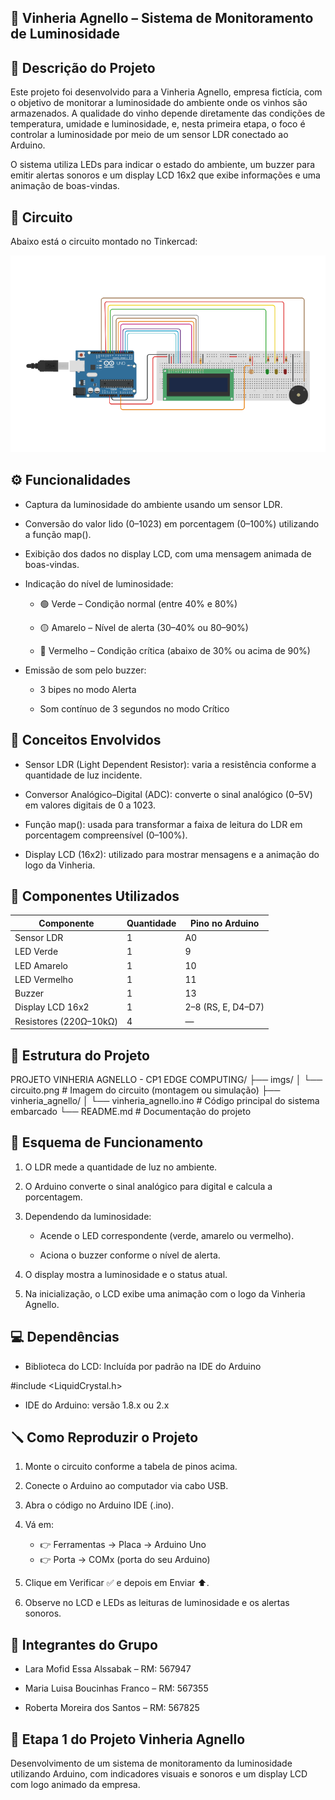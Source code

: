 ## 🍷 Vinheria Agnello – Sistema de Monitoramento de Luminosidade

## 🧩 Descrição do Projeto

Este projeto foi desenvolvido para a Vinheria Agnello, empresa fictícia, com o objetivo de monitorar a luminosidade do ambiente onde os vinhos são armazenados.
A qualidade do vinho depende diretamente das condições de temperatura, umidade e luminosidade, e, nesta primeira etapa, o foco é controlar a luminosidade por meio de um sensor LDR conectado ao Arduino.

O sistema utiliza LEDs para indicar o estado do ambiente, um buzzer para emitir alertas sonoros e um display LCD 16x2 que exibe informações e uma animação de boas-vindas.

## 🦾 Circuito

Abaixo está o circuito montado no Tinkercad:

![Circuito da Vinheria Agnello](./imgs/circuito.png)

## ⚙️ Funcionalidades

- Captura da luminosidade do ambiente usando um sensor LDR.

- Conversão do valor lido (0–1023) em porcentagem (0–100%) utilizando a função map().

- Exibição dos dados no display LCD, com uma mensagem animada de boas-vindas.

- Indicação do nível de luminosidade:

    - 🟢 Verde – Condição normal (entre 40% e 80%)

    - 🟡 Amarelo – Nível de alerta (30–40% ou 80–90%)

    - 🔴 Vermelho – Condição crítica (abaixo de 30% ou acima de 90%)

- Emissão de som pelo buzzer:

    - 3 bipes no modo Alerta

    - Som contínuo de 3 segundos no modo Crítico

## 🧠 Conceitos Envolvidos

- Sensor LDR (Light Dependent Resistor): varia a resistência conforme a quantidade de luz incidente.

- Conversor Analógico–Digital (ADC): converte o sinal analógico (0–5V) em valores digitais de 0 a 1023.

- Função map(): usada para transformar a faixa de leitura do LDR em porcentagem compreensível (0–100%).

- Display LCD (16x2): utilizado para mostrar mensagens e a animação do logo da Vinheria.

## 🧰 Componentes Utilizados
| Componente | Quantidade | Pino no Arduino |
|------------|------------|-----------------|
| Sensor LDR |  	1	  |        A0       |
| LED Verde  |  	1	  |        9        |
| LED Amarelo|  	1	  |        10       |
|LED Vermelho|  	1     |        11       |
|   Buzzer   |   	1     |    	   13       |
| Display LCD 16x2 | 1 | 2–8 (RS, E, D4–D7) |
| Resistores (220Ω–10kΩ) | 4 |	—  |

## 📂 Estrutura do Projeto

PROJETO VINHERIA AGNELLO - CP1 EDGE COMPUTING/
├── imgs/
│   └── circuito.png              # Imagem do circuito (montagem ou simulação)
├── vinheria_agnello/
│   └── vinheria_agnello.ino      # Código principal do sistema embarcado
└── README.md                     # Documentação do projeto


## 🔌 Esquema de Funcionamento

1. O LDR mede a quantidade de luz no ambiente.

2. O Arduino converte o sinal analógico para digital e calcula a porcentagem.

3. Dependendo da luminosidade:

    - Acende o LED correspondente (verde, amarelo ou vermelho).

    - Aciona o buzzer conforme o nível de alerta.

4. O display mostra a luminosidade e o status atual.

5. Na inicialização, o LCD exibe uma animação com o logo da Vinheria Agnello.

## 💻 Dependências

- Biblioteca do LCD:
Incluída por padrão na IDE do Arduino

#include <LiquidCrystal.h>

- IDE do Arduino: versão 1.8.x ou 2.x

## 🪛 Como Reproduzir o Projeto

1. Monte o circuito conforme a tabela de pinos acima.

2. Conecte o Arduino ao computador via cabo USB.

3. Abra o código no Arduino IDE (.ino).

4. Vá em:
    - 👉 Ferramentas → Placa → Arduino Uno
    - 👉 Porta → COMx (porta do seu Arduino)

5. Clique em Verificar ✅ e depois em Enviar ⬆️.

6. Observe no LCD e LEDs as leituras de luminosidade e os alertas sonoros.

## 👥 Integrantes do Grupo

- Lara Mofid Essa Alssabak – RM: 567947

- Maria Luisa Boucinhas Franco – RM: 567355

- Roberta Moreira dos Santos – RM: 567825

## 📅 Etapa 1 do Projeto Vinheria Agnello

Desenvolvimento de um sistema de monitoramento da luminosidade utilizando Arduino, com indicadores visuais e sonoros e um display LCD com logo animado da empresa.